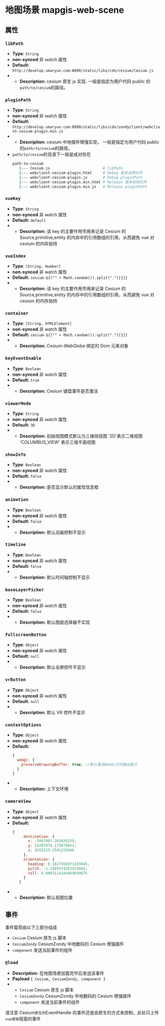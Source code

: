 # 地图场景 mapgis-web-scene

## 属性

### `libPath`

- **Type**: `String`
- **non-synced** 非 watch 属性
- **Default:** `http://develop.smaryun.com:8899/static/libs/cdn/cesium/Cesium.js`
- - **Description:** cesium 原生 js 实现. 一般是指定为用户代码 public 的`path/to/cesium`的路径。

### `pluginPath`

- **Type**: `String`
- **non-synced** 非 watch 属性
- **Default:** `http://develop.smaryun.com:8899/static/libs/cdn/zondyclient/webclient-cesium-plugin.min.js`
- - **Description:** cesium 中地插件增强实现， 一般是指定为用户代码 public 的`path/to/cesium`的路径。
- `path/to/cesium`的目录下一般是成对存在
  ```sh
  path-to-cesium
     |--- Cesium.js                        # libPath
     |--- webclient-cesium-plugin.html     # Debug 版本说明文件
     |--- webclient-cesium-plugin.js       # Debug pluginPath
     |--- webclient-cesium-plugin.min.html # Release 版本说明文件
     |--- webclient-cesium-plugin.min.js   # Release pluginPath
  ```

### `vueKey`

- **Type**: `String`
- **non-synced** 非 watch 属性
- **Default:** `default`
- - **Description:** 该 key 的主要作用市用来记录 Cesium 的 Source,primitive,entity 的内存中的引用数组的引用，从而避免 vue 对 cesium 的内存劫持

### `vueIndex`

- **Type**: `[String, Number]`
- **non-synced** 非 watch 属性
- **Default:** `cesium-${("" + Math.random()).split(".")[1]}`
- - **Description:** 该 key 的主要作用市用来记录 Cesium 的 Source,primitive,entity 的内存中的引用数组的引用，从而避免 vue 对 cesium 的内存劫持

### `container`

- **Type**: `[String, HTMLElement]`
- **non-synced** 非 watch 属性
- **Default:** `cesium-${("" + Math.random()).split(".")[1]}`
- - **Description:** Cesium-WebGlobe 绑定的 Dom 元素对象

### `keyEventEnable`

- **Type**: `Boolean`
- **non-synced** 非 watch 属性
- **Default:** `true`
- - **Description:** Cesium 键盘事件是否激活

### `viewerMode`

- **Type**: `String`
- **non-synced** 非 watch 属性
- **Default:** `3D`
- - **Description:** 初始视图模式默认为三维球视图 '2D'表示二维视图 'COLUMBUS_VIEW' 表示三维平面视图

### `showInfo`

- **Type**: `Boolean`
- **non-synced** 非 watch 属性
- **Default:** `false`
- - **Description:** 是否显示默认的属性信息框

### `animation`

- **Type**: `Boolean`
- **non-synced** 非 watch 属性
- **Default:** `false`
- - **Description:** 默认动画控制不显示

### `timeline`

- **Type**: `Boolean`
- **non-synced** 非 watch 属性
- **Default:** `false`
- - **Description:** 默认时间轴控制不显示

### `baseLayerPicker`

- **Type**: `Boolean`
- **non-synced** 非 watch 属性
- **Default:** `false`
- - **Description:** 默认图层选择器不实现

### `fullscreenButton`

- **Type**: `Object`
- **non-synced** 非 watch 属性
- **Default:** `null`
- - **Description:** 默认全屏控件不显示

### `vrButton`

- **Type**: `Object`
- **non-synced** 非 watch 属性
- **Default:** `null`
- - **Description:** 默认 VR 控件不显示

### `contextOptions`

- **Type**: `Object`
- **non-synced** 非 watch 属性
- **Default:**
  ```js
  {
    webgl: {
      preserveDrawingBuffer: true; //默认激活WebGL打印输出能力
    }
  }
  ```
- - **Description:** 上下文环境

### `cameraView`

- **Type**: `Object`
- **non-synced** 非 watch 属性
- **Default:**
  ```js
  {
       destination: {
         x: -5087907.392038159,
         y: 14207074.175879652,
         z: 3655215.2541255946
       },
       orientation: {
         heading: 6.1827568973283045,
         pitch: -1.2409374391413084,
         roll: 0.0003114284469649675
       }
     }
  ```
- - **Description:** 默认视图位置

## 事件

事件载荷由以下三部分组成

- `Cesium` Cesium 原生 js 脚本
- `CesiumZondy` CesiumZondy 中地数码的 Cesium 增强插件
- `component` 发送当前事件的组件

### `@load`

- **Description:** 在地图场景加载完毕后发送该事件
- **Payload** `{ Cesium, CesiumZondy, component }`
- - `Cesium` Cesium 原生 js 脚本
  - `CesiumZondy` CesiumZondy 中地数码的 Cesium 增强插件
  - `component` 发送当前事件的组件

请注意 Cesium`原生的`EventHandle 的事件还是由原生的方式来控制，此处只上传`vue框架`层面的事件
